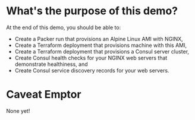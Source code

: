 # What's the purpose of this demo?

At the end of this demo, you should be able to:

* Create a Packer run that provisions an Alpine Linux AMI with NGINX,
* Create a Terraform deployment that provisions machine with this AMI,
* Create a Terraform deployment that provisions a Consul server cluster,
* Create Consul health checks for your NGINX web servers that demonstrate healthiness, and
* Create Consul service discovery records for your web servers.

# Caveat Emptor

None yet!
